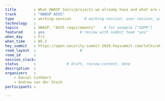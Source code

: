 ```yaml
---
title        : What OWASP tools/projects we already have and what are we missing to deliver secure devops pipelines
track        : "OWASP ASVS"
type         : working-session      # working-session, user-session, product-session
technology   :
topics       : OWASP, "ASVS requirements"    # for example ["GDPR"]
featured     : yes                # review with summit team "yes"
when_day     : Fri
when_time    : WS-2
hey_summit   : https://open-security-summit-2020.heysummit.com/talks/what-owasp-toolsprojects-we-already-have-and-what-are-we-missing-to-deliver-secure-devops-pipelines/
room_layout  :                    #
room_id      :
session_slack: 
status       :              # draft, review-content, done
description  :
organizers   :
    - Daniel Cuthbert 
    - Andrew van der Stock
participants :

---
```

